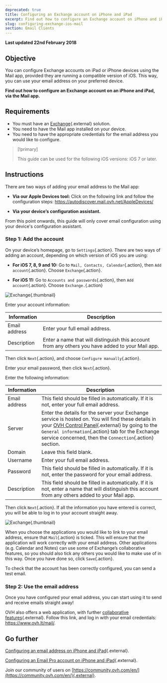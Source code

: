 ```yaml
---
deprecated: true
title: Configuring an Exchange account on iPhone and iPad
excerpt: Find out how to configure an Exchange account on iPhone and iPad, via the Mail app
slug: configuring-exchange-ios-mail
section: Email Clients
---
```


**Last updated 22nd February 2018**

## Objective

You can configure Exchange accounts on iPad or iPhone devices using the Mail app, provided they are running a compatible version of iOS. This way, you can use your email address on your preferred device.

**Find out how to configure an Exchange account on an iPhone and iPad, via the Mail app.**

## Requirements

- You must have an [Exchange](https://www.ovh.co.uk/emails/){.external} solution.
- You need to have the Mail app installed on your device.
- You need to have the appropriate credentials for the email address you would like to configure.

> [!primary]
>
> This guide can be used for the following iOS versions: iOS 7 or later.
>

## Instructions

There are two ways of adding your email address to the Mail app:

- **Via our Apple Devices tool:** Click on the following link and follow the configuration steps: <https://autodiscover.mail.ovh.net/AppleDevices/>

- **Via your device’s configuration assistant.**

From this point onwards, this guide will only cover email configuration using your device's configuration assistant.

### Step 1: Add the account

On your device’s homepage, go to `Settings`{.action}. There are two ways of adding an account, depending on which version of iOS you are using:

- **For iOS 7, 8, 9 and 10:** Go to `Mail, Contacts, Calendar`{.action}, then `Add account`{.action}. Choose `Exchange`{.action}.

- **For iOS 11:** Go to `Accounts and passwords`{.action}, then `Add account`{.action}. Choose `Exchange.`{.action}

![Exchange](images/configuration-mail-exchange-ios-step1.png){.thumbnail}

Enter your account information:

|Information|Description|
|---|---|
|Email address|Enter your full email address.|
|Description|Enter a name that will distinguish this account from any others you have added to your Mail app.|

Then click `Next`{.action}, and choose `Configure manually`{.action}.

Enter your email password, then click `Next`{.action}.

Enter the following information:

|Information|Description|
|---|---|
|Email address|This field should be filled in automatically. If it is not, enter your full email address.|
|Server|Enter the details for the server your Exchange service is hosted on. You will find these details in your [OVH Control Panel](https://www.ovh.com/auth/?action=gotomanager&from=https://www.ovh.ie/&ovhSubsidiary=ie){.external} by going to the `General information`{.action} tab for the Exchange service concerned, then the `Connection`{.action} section.|
|Domain|Leave this field blank.|
|Username|Enter your full email address.|  
|Password|This field should be filled in automatically. If it is not, enter the password for your email address.|
|Description|This field should be filled in automatically. If it is not, enter a name that will distinguish this account from any others added to your Mail app.|

Then click `Next`{.action}. If all the information you have entered is correct, you will be able to log in to your account straight away.

![Exchange](images/configuration-mail-exchange-ios-step2.png){.thumbnail}

When you choose the applications you would like to link to your email address, ensure that `Mail`{.action} is ticked. This will ensure that the application will work correctly with your email address. Other applications (e.g. Calendar and Notes) can use some of Exchange’s collaborative features, so you should also tick any others you would like to make use of in this way. Once you have done so, click `Save`{.action}.

To check that the account has been correctly configured, you can send a test email.

### Step 2: Use the email address

Once you have configured your email address, you can start using it to send and receive emails straight away!

OVH also offers a web application, with further [collaborative features](https://www.ovh.co.uk/emails/){.external}. Follow this link, and log in with your email credentials: <https://www.ovh.lt/mail/>.

## Go further

[Configuring an email address on iPhone and iPad](https://docs.ovh.com/gb/en/emails/email_hosting_iphone_ios_91_configuration/){.external}.

[Configuring an Email Pro account on iPhone and iPad](https://docs.ovh.com/gb/en/emails-pro/iphone-configuration/){.external}.

Join our community of users on [https://community.ovh.com/en/](https://community.ovh.com/en/){.external}.